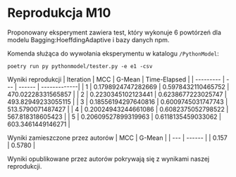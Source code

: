 # Reprodukcja M10

Proponowany eksperyment zawiera test, który wykonuje 6 powtórzeń dla modelu Bagging:HoeffdingAdaptive i bazy danych npm.

Komenda służąca do wywołania eksperymentu w katalogu ```/PythonModel```:
```
poetry run py pythonmodel/tester.py -e e1 -csv
```

Wyniki reprodukcji
| Iteration | MCC | G-Mean | Time-Elapsed |
| --------- | --- | ------ | -------------|
| 1 | 0.1798924747282669 | 0.5978432110465752 | 470.02228331565857 |
| 2 | 0.2230345102123441 | 0.6238677223025747 | 493.82949233055115 |
| 3 | 0.18556194297640816 | 0.6009745031747743 | 513.5790071487427 |
| 4 | 0.20024943244661086 | 0.6082375052798522 | 567.818318605423 |
| 5 | 0.20609527899319963 | 0.6118135459033062 | 603.3461449146271 |


Wyniki zamieszczone przez autorów
| MCC | G-Mean |
| --- | ------ |
| 0.157 | 0.5780 |

Wyniki opublikowane przez autorów pokrywają się z wynikami naszej reprodukcji.
